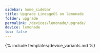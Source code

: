 ```yaml
---
sidebar: home_sidebar
title: Upgrade LineageOS on lemonade
folder: upgrade
permalink: /devices/lemonade/upgrade/
device: lemonade
toc: false
---
```

{% include templates/device_variants.md %}
